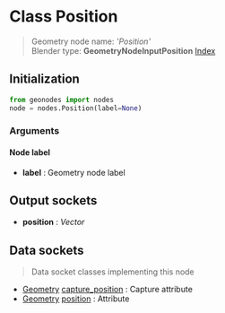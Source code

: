 
# Class Position

> Geometry node name: _'Position'_<br>Blender type:  **GeometryNodeInputPosition**
[Index](/docs/index.md)

## Initialization


```python
from geonodes import nodes
node = nodes.Position(label=None)
```


### Arguments


#### Node label



- **label** : Geometry node label



## Output sockets



- **position** : _Vector_



## Data sockets

> Data socket classes implementing this node


- [Geometry](../sockets/Geometry.md) [capture_position](../sockets/Geometry.md#capture_position) : Capture attribute
- [Geometry](../sockets/Geometry.md) [position](../sockets/Geometry.md#position) : Attribute


